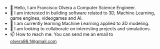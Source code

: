 - 👋 Hello, I am Francisco Olvera a Computer Science Engineer.
- 👀 I am interested in building software related to 3D, Machine Learning, game engines, videogames and AI.
- 🌱 I am currently learning Machine Learning applied to 3D modeling.
- 💞️ I am looking to collaborate on interesting projects and simulations.
- 📫 How to reach me: You can send me an email to olvera98.f@gmail.com

<!---
YuOlvera/YuOlvera is a ✨ special ✨ repository because its `README.md` (this file) appears on your GitHub profile.
You can click the Preview link to take a look at your changes.
--->
